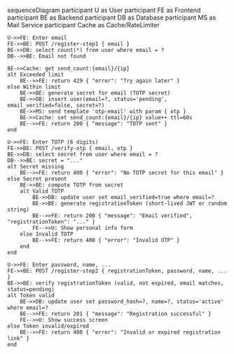 sequenceDiagram
    participant U as User
    participant FE as Frontend
    participant BE as Backend
    participant DB as Database
    participant MS as Mail Service
    participant Cache as Cache/RateLimiter

    U->>FE: Enter email
    FE->>BE: POST /register-step1 { email }
    BE->>DB: select count(*) from user where email = ?
    DB-->>BE: Email not found

    BE->>Cache: get send_count:{email}/{ip}
    alt Exceeded limit
        BE-->>FE: return 429 { "error": "Try again later" }
    else Within limit
        BE->>BE: generate secret for email (TOTP secret)
        BE->>DB: insert user(email=?, status='pending', email_verified=false, secret=?)
        BE->>MS: send template 'otp-email' with param { otp }
        BE->>Cache: set send_count:{email}/{ip} value++ ttl=60s
        BE-->>FE: return 200 { "message": "TOTP sent" }
    end

    U->>FE: Enter TOTP (6 digits)
    FE->>BE: POST /verify-otp { email, otp }
    BE->>DB: select secret from user where email = ?
    DB-->>BE: secret = "..."
    alt Secret missing
        BE-->>FE: return 400 { "error": "No TOTP secret for this email" }
    else Secret present
        BE->>BE: compute TOTP from secret
        alt Valid TOTP
            BE->>DB: update user set email_verified=true where email=?
            BE->>BE: generate registrationToken (short-lived JWT or random string)
            BE-->>FE: return 200 { "message": "Email verified", "registrationToken": "..." }
            FE-->>U: Show personal info form
        else Invalid TOTP
            BE-->>FE: return 400 { "error": "Invalid OTP" }
        end
    end
    
    U->>FE: Enter password, name, ...
    FE->>BE: POST /register-step2 { registrationToken, password, name, ... }
    BE->>BE: verify registrationToken (valid, not expired, email matches, status=pending)
    alt Token valid
        BE->>DB: update user set password_hash=?, name=?, status='active' where email=?
        BE-->>FE: return 201 { "message": "Registration successful" }
        FE-->>U: Show success screen
    else Token invalid/expired
        BE-->>FE: return 400 { "error": "Invalid or expired registration link" }
    end
